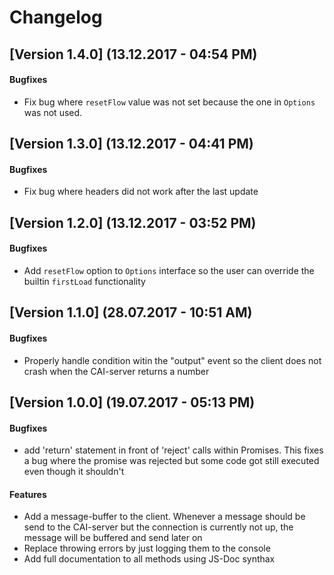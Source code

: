 # Changelog
## [Version 1.4.0] (13.12.2017 - 04:54 PM)
#### Bugfixes
* Fix bug where ``resetFlow`` value was not set because the one in ``Options`` was not used.

## [Version 1.3.0] (13.12.2017 - 04:41 PM)
#### Bugfixes
* Fix bug where headers did not work after the last update

## [Version 1.2.0] (13.12.2017 - 03:52 PM)
#### Bugfixes
* Add ``resetFlow`` option to ``Options`` interface so the user can override the builtin ``firstLoad`` functionality

## [Version 1.1.0] (28.07.2017 - 10:51 AM)
#### Bugfixes
* Properly handle condition witin the "output" event so the client does not crash when
the CAI-server returns a number

## [Version 1.0.0] (19.07.2017 - 05:13 PM)
#### Bugfixes
* add 'return' statement in front of 'reject' calls within Promises. This fixes a bug where the promise was
rejected but some code got still executed even though it shouldn't

#### Features
* Add a message-buffer to the client. Whenever a message should be send to the CAI-server but the connection
is currently not up, the message will be buffered and send later on
* Replace throwing errors by just logging them to the console
* Add full documentation to all methods using JS-Doc synthax